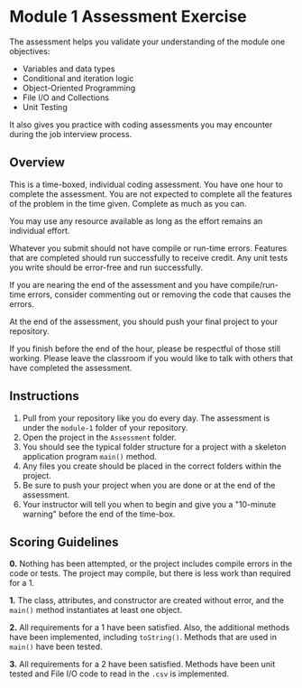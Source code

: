 # Module 1 Assessment Exercise

The assessment helps you validate your understanding of the module one objectives:
* Variables and data types
* Conditional and iteration logic
* Object-Oriented Programming
* File I/O and Collections
* Unit Testing

It also gives you practice with coding assessments you may encounter during the job interview process.

## Overview

This is a time-boxed, individual coding assessment. You have one hour to complete the assessment. You are not expected to complete all the features of the problem in the time given. Complete as much as you can.

You may use any resource available as long as the effort remains an individual effort.

Whatever you submit should not have compile or run-time errors. Features that are completed should run successfully to receive credit. Any unit tests you write should be error-free and run successfully.

If you are nearing the end of the assessment and you have compile/run-time errors, consider commenting out or removing the code that causes the errors.

At the end of the assessment, you should push your final project to your repository.

If you finish before the end of the hour, please be respectful of those still working. Please leave the classroom if you would like to talk with others that have completed the assessment.

## Instructions

1. Pull from your repository like you do every day. The assessment is under the `module-1` folder of your repository.
2. Open the project in the `Assessment` folder.
3. You should see the typical folder structure for a project with a skeleton application program `main()` method.
4. Any files you create should be placed in the correct folders within the project.
5. Be sure to push your project when you are done or at the end of the assessment.
6. Your instructor will tell you when to begin and give you a "10-minute warning" before the end of the time-box.

## Scoring Guidelines

**0.** Nothing has been attempted, or the project includes compile errors in the code or tests. The project may compile, but there is less work than required for a 1.

**1.** The class, attributes, and constructor are created without error, and the `main()` method instantiates at least one object.

**2.** All requirements for a 1 have been satisfied. Also, the additional methods have been implemented, including `toString()`. Methods that are used in `main()` have been tested.

**3.** All requirements for a 2 have been satisfied. Methods have been unit tested and File I/O code to read in the `.csv` is implemented.